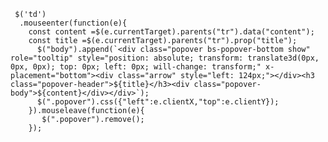      $('td')
      .mouseenter(function(e){
        const content =$(e.currentTarget).parents("tr").data("content");
        const title =$(e.currentTarget).parents("tr").prop("title");
          $("body").append(`<div class="popover bs-popover-bottom show" role="tooltip" style="position: absolute; transform: translate3d(0px, 0px, 0px); top: 0px; left: 0px; will-change: transform;" x-placement="bottom"><div class="arrow" style="left: 124px;"></div><h3 class="popover-header">${title}</h3><div class="popover-body">${content}</div></div>`);
          $(".popover").css({"left":e.clientX,"top":e.clientY});
        }).mouseleave(function(e){
           $(".popover").remove();
        });
